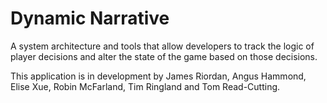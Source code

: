 # Dynamic Narrative
A system architecture and tools that allow developers to track the logic of player decisions and alter the state of the game based on those decisions. 

This application is in development by James Riordan, Angus Hammond, Elise Xue, Robin McFarland, Tim Ringland and Tom Read-Cutting.
